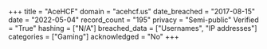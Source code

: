 +++
title = "AceHCF"
domain = "acehcf.us"
date_breached = "2017-08-15"
date = "2022-05-04"
record_count = "195"
privacy = "Semi-public"
Verified = "True"
hashing = ["N/A"]
breached_data = ["Usernames", "IP addresses"]
categories = ["Gaming"]
acknowledged = "No"
+++
